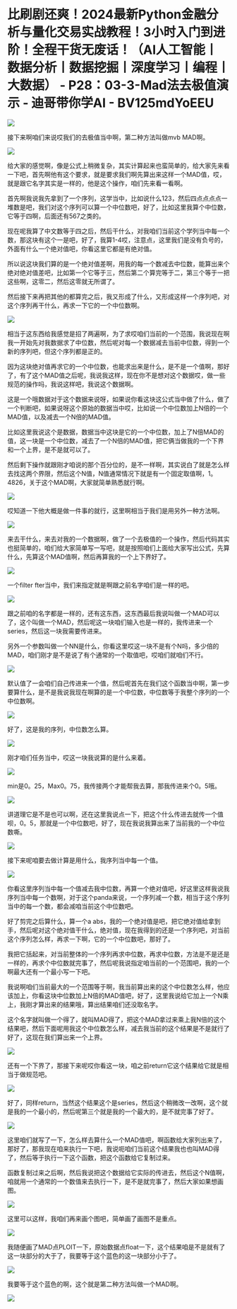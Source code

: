 # 比刷剧还爽！2024最新Python金融分析与量化交易实战教程！3小时入门到进阶！全程干货无废话！（AI人工智能丨数据分析丨数据挖掘丨深度学习丨编程丨大数据） - P28：03-3-Mad法去极值演示 - 迪哥带你学AI - BV125mdYoEEU

![](img/74d20d562b6d3c7b38c2bd20bd16687a_0.png)

接下来啊咱们来说哎我们的去极值当中啊，第二种方法叫做mvb MAD啊。

![](img/74d20d562b6d3c7b38c2bd20bd16687a_2.png)

给大家的感觉啊，像是公式上稍微复杂，其实计算起来也蛮简单的，给大家先来看一下吧，首先啊他有这个要求，就是要求我们啊先算出来这样一个MAD值，哎，就是跟它名字其实是一样的，他是这个操作，咱们先来看一看啊。

首先啊我说我先拿到了一个序列，这学当中，比如说什么123，然后四点点点点一堆数是吧，我们对这个序列可以算一个中位数吧，好了，比如这里我算个中位数，它等于四啊，后面还有567之类的。

现在呢我算了中文数等于四之后，然后干什么，对我咱们当前这个学列当中每一个数，那这块有这个一是吧，好了，我算1-4哎，注意点，这里我们是没有负号的，外面有什么一个绝对值吧，你看这里它都是有绝对值。

所以说这块我们算的是一个绝对值差啊，用我的每一个数减去中位数，能算出来个绝对绝对值差吧，比如第一个它等于三，然后第二个算完等于二，第三个等于一把这些啊，这零二，然后这零就无所谓了。

然后接下来再把其他的都算完之后，我又形成了什么，又形成这样一个序列吧，对这个序列再干什么，再求一下它的一个中位数啊。



![](img/74d20d562b6d3c7b38c2bd20bd16687a_4.png)

相当于这东西给我感觉是招了两遍啊，为了求哎咱们当前的一个范围，我说现在啊我一开始先对我数据求了中位数，然后呢对每一个数据减去当前中位数，得到一个新的序列吧，但这个序列都是正的。

因为这块绝对值再求它的一个中位数，也能求出来是什么，是不是一个值啊，那好了，有了这个MAD值之后呢，我说我这样，现在你不是想对这个数据哎，做一些规范的操作吗，我说这样吧，我说这个数据啊。

这是一个哦数据对于这个数据来说呀，如果说你看这块这公式当中做了什么，做了一个判断吧，如果说呀这个原始的数据当中哎，比如说一个中位数加上N倍的一个MAD值，以及减去一个N倍的MAD值。

比如这里我说这个是数据，数据当中这块是它的一个中位数，加上了N倍MAD的值，这一块是一个中位数，减去了一个N倍的MAD值，把它俩当做我的一个下界和一个上界，是不是就可以了。

然后剩下操作就跟刚才咱说的那个百分位的，是不一样啊，其实说白了就是怎么样去找这两个界限，然后这个N值，N值通常情况下就是有一个固定取值啊，1。4826，关于这个MAD啊，大家就简单熟悉就行啊。



![](img/74d20d562b6d3c7b38c2bd20bd16687a_6.png)

哎知道一下他大概是做一件事的就行，这里啊相当于我们是用另外一种方法啊。

![](img/74d20d562b6d3c7b38c2bd20bd16687a_8.png)

来去干什么，来去对我的一个数据啊，做了一个去极值的一个操作，然后代码其实也挺简单的，咱们给大家简单写一写吧，就是按照咱们上面给大家写出公式，先算什么，先算这个MAD值啊，然后再算我的一个上下界好了。



![](img/74d20d562b6d3c7b38c2bd20bd16687a_10.png)

一个filter fter当中，我们来指定就是啊跟之前名字咱们是一样的吧。

![](img/74d20d562b6d3c7b38c2bd20bd16687a_12.png)

跟之前咱的名字都是一样的，还有这东西，这东西最后我说叫做一个MAD可以了，这个叫做一个MAD，然后呢这一块咱们输入也是一样的，我传进来一个series，然后这一块我需要传进来。

另外一个参数叫做一个NN是什么，你看这里哎这一块不是有个N吗，多少倍的MAD，咱们刚才是不是说了有个通常的一个取值吧，哎咱们就咱们不行。



![](img/74d20d562b6d3c7b38c2bd20bd16687a_14.png)

默认值了一会咱们自己传进来一个值，然后呢首先在我们这个函数当中啊，第一步要算什么，是不是我说我现在啊算的是一个中位数，中位数等于我整个序列的一个中位数啊。



![](img/74d20d562b6d3c7b38c2bd20bd16687a_16.png)

好了，这是我的序列，中位数怎么算。

![](img/74d20d562b6d3c7b38c2bd20bd16687a_18.png)

刚才咱们任务当中，哎这一块我说算的是什么来着。

![](img/74d20d562b6d3c7b38c2bd20bd16687a_20.png)

min是0。25，Max0。75，我传接两个才能帮我去算，那我传进来个0。5哦。

![](img/74d20d562b6d3c7b38c2bd20bd16687a_22.png)

讲道理它是不是也可以啊，还在这里我说点一下，把这个什么传进去就传一个值呗，0。5，那就是一个中位数吧，好了，现在我说我算出来了当前我的一个中位数嘶。



![](img/74d20d562b6d3c7b38c2bd20bd16687a_24.png)

接下来呢咱要去做计算是用什么，我序列当中每一个值。

![](img/74d20d562b6d3c7b38c2bd20bd16687a_26.png)

你看这里序列当中每一个值减去我中位数，再算一个绝对值吧，好这里这样我说我序列当中每一个数啊，对于这个panda来说，一个序列减一个数，相当于这个序列当中的每一个数，都会减咱当前这个中位数吧。

好了剪完之后算什么，算一个a abs，我的一个绝对值是吧，把它绝对值给拿到手，然后呢对这个绝对值干什么，绝对值，现在我得到的还是一个序列吧，对当前这个序列怎么样，再求一下啊，它的一个中位数吧，那好了。

我把它括起来，对当前整体的一个序列再求中位数，再求中位数，方法是不是还是一样的，再求个中位数就完事了，然后呢我说指定咱当前的一个范围吧，我的一个啊最大还有一个最小写一下吧。

我说啊咱们当前最大的一个范围等于啊，我当前算出来的这个中位数怎么样，他应该加上，你看这块中位数加上N倍的MAD值吧，好了，这里我说给它加上一个N乘上，我刚才算出来的结果哦，算出结果咱们还没取名字。

这个名字就叫做一个得了，就叫MAD得了，把这个MAD拿过来乘上我N倍的这个结果吧，然后下面呢用我这个中位数怎么样，减去我当前的这个结果是不是就行了好了，这现在我们算出来一个上界。



![](img/74d20d562b6d3c7b38c2bd20bd16687a_28.png)

还有一个下界了，那接下来呢哎你看这一块，咱之前return它这个结果给它就是相当于做规范吧。

![](img/74d20d562b6d3c7b38c2bd20bd16687a_30.png)

好了，同样return，当然这个结果这个是series，然后这个稍微改一改啊，这个就是我的一个最小的，然后呢第三个就是我的一个最大的，是不就完事了好了。



![](img/74d20d562b6d3c7b38c2bd20bd16687a_32.png)

这里咱们就写了一下，怎么样去算什么一个MAD值吧，啊函数给大家列出来了，那好了，那我现在咱来执行一下吧，我说呃咱们当前这个结果我也也叫MAD得了，然后等于执行一下这个函数，把这个函数给它复制过来。

函数复制过来之后啊，然后我说把这个数据给它实际的传进去，然后这个N值啊，咱就用一个通常的一个数值来去执行一下，是不是就完事了，然后大家如果想画图。



![](img/74d20d562b6d3c7b38c2bd20bd16687a_34.png)

这里可以这样，我咱们再来画个图吧，简单画了画图不是重点。

![](img/74d20d562b6d3c7b38c2bd20bd16687a_36.png)

我随便画了MAD点PLOIT一下，原始数据点float一下，这个结果咱是不是就有了这一块部分的大于了，我要等于这个蓝色的这一块部分小于了。



![](img/74d20d562b6d3c7b38c2bd20bd16687a_38.png)

我要等于这个蓝色的啊，这个就是第二种方法叫做一个MAD啊。

![](img/74d20d562b6d3c7b38c2bd20bd16687a_40.png)